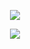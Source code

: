 <p align="center">
  <img class="img" src="https://github-readme-stats.vercel.app/api/top-langs/?username=IAmTheOnion&theme=gruvbox&hide=css,html" />
</p>
<p align="center">
  <img class="img" src="https://github.r2v.ch/codewars?user=CooBula&top_languages=true" />
</p>
